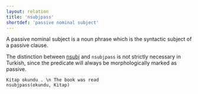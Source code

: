 ```yaml
---
layout: relation
title: 'nsubjpass'
shortdef: 'passive nominal subject'
---
```


A passive nominal subject is a noun phrase which is the syntactic subject of a passive clause.

The distinction between [nsubj]() and `nsubjpass` is not strictly necessary in Turkish,
since the predicate will always be morphologically marked as passive.

~~~ sdparse
Kitap okundu . \n The book was read
nsubjpass(okundu, Kitap)
~~~
<!-- Interlanguage links updated So kvě 14 19:03:55 CEST 2022 -->
